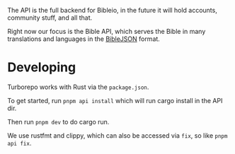 The API is the full backend for Bibleio, in the future it will hold accounts, community stuff, and all that.

Right now our focus is the Bible API, which serves the Bible in many translations and languages in the [BibleJSON](https://github.com/bibleio/biblejson) format.

# Developing

Turborepo works with Rust via the `package.json`.

To get started, run `pnpm api install` which will run cargo install in the API dir.

Then run `pnpm dev` to do cargo run.

We use rustfmt and clippy, which can also be accessed via `fix`, so like `pnpm api fix`.
